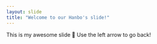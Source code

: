 ```yaml
---
layout: slide
title: "Welcome to our Hanbo's slide!"
---
```

This is my awesome slide :tada:
Use the left arrow to go back!
